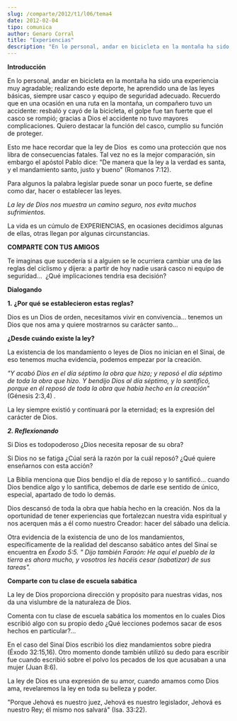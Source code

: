 ```yaml
---
slug: /comparte/2012/t1/l06/tema4
date: 2012-02-04
tipo: comunica
author: Genaro Corral
title: "Experiencias"
description: "En lo personal, andar en bicicleta en la montaña ha sido una experiencia muy  agradable; realizando este deporte, he aprendido una de las leyes básicas,  siempre usar casco y equipo de seguridad adecuado. Recuerdo que en una ocasión  en una ruta en la montaña, un compañero tuv..."
---
```


**Introducción**

En lo personal, andar en bicicleta en la montaña ha sido una experiencia muy agradable; realizando este deporte, he aprendido una de las leyes básicas, siempre usar casco y equipo de seguridad adecuado. Recuerdo que en una ocasión en una ruta en la montaña, un compañero tuvo un accidente: resbaló y cayó de la bicicleta, el golpe fue tan fuerte que el casco se rompió; gracias a Dios el accidente no tuvo mayores complicaciones. Quiero destacar la función del casco, cumplio su función de proteger.

Esto me hace recordar que la ley de Dios  es como una protección que nos libra de consecuencias fatales. Tal vez no es la mejor comparación, sin embargo el apóstol Pablo dice: "De manera que la ley a la verdad es santa, y el mandamiento santo, justo y bueno" (Romanos 7:12).

Para algunos la palabra legislar puede sonar un poco fuerte, se define como dar, hacer o establecer las leyes.

_La ley de Dios nos muestra un camino seguro, nos evita muchos sufrimientos._

La vida es un cúmulo de EXPERIENCIAS, en ocasiones decidimos algunas de ellas, otras llegan por algunas circunstancias.

**COMPARTE CON TUS AMIGOS**

Te imaginas que sucedería si a alguien se le ocurriera cambiar una de las reglas del ciclismo y dijera: a partir de hoy nadie usará casco ni equipo de seguridad…  ¿Qué implicaciones tendría esa decisión?

**Dialogando**

**1.** **¿Por qué se establecieron estas reglas?**

Dios es un Dios de orden, necesitamos vivir en convivencia… tenemos un Dios que nos ama y quiere mostrarnos su carácter santo…

**¿Desde cuándo existe la ley?**

La existencia de los mandamiento o leyes de Dios no inician en el Sinaí, de eso tenemos mucha evidencia, podemos empezar por la creación.

_"Y acabó Dios en el día séptimo la obra que hizo; y reposó el día séptimo de toda la obra que hizo. Y bendijo Dios al día séptimo, y lo santificó, porque en él reposó de toda la obra que había hecho en la creación"_(Génesis 2:3,4) _._

La ley siempre existió y continuará por la eternidad; es la expresión del carácter de Dios.

**_2\. Reflexionando_**

Si Dios es todopoderoso ¿Dios necesita reposar de su obra?

Si Dios no se fatiga ¿Cúal será la razón por la cuál reposó? ¿Qué quiere enseñarnos con esta acción?

La Biblia menciona que Dios bendijo el día de reposo y lo santificó… cuando Dios bendice algo y lo santifica, debemos de darle ese sentido de único, especial, apartado de todo lo demás.

Dios descansó de toda la obra que había hecho en la creación. Nos da la oportunidad de tener experiencias que fortalezcan nuestra vida espiritual y nos acerquen más a él como nuestro Creador: hacer del sábado una delicia.

Otra evidencia de la existencia de uno de los mandamientos, específicamente de la realidad del descanso sabático antes del Sinaí se encuentra en _Éxodo 5:5. "_ _Dijo también Faraón: He aquí el pueblo de la tierra es ahora mucho, y vosotros les hacéis cesar (sabatizar) de sus tareas"._

**Comparte con tu clase de escuela sabática**

La ley de Dios proporciona dirección y propósito para nuestras vidas, nos da una vislumbre de la naturaleza de Dios.

Comenta con tu clase de escuela sabática los momentos en lo cuales Dios escribió algo con su propio dedo ¿Qué lecciones podemos sacar de esos hechos en particular?…

En el caso del Sinaí Dios escribió los diez mandamientos sobre piedra (Éxodo 32:15,16). Otro momento donde también utilizó su dedo para escribir fue cuando escribió sobre el polvo los pecados de los que acusaban a una mujer (Juan 8:6).

La ley de Dios es una expresión de su amor, cuando amamos como Dios ama, revelaremos la ley en toda su belleza y poder.

"Porque Jehová es nuestro juez, Jehová es nuestro legislador, Jehová es nuestro Rey; él mismo nos salvará" (Isa. 33:22).
